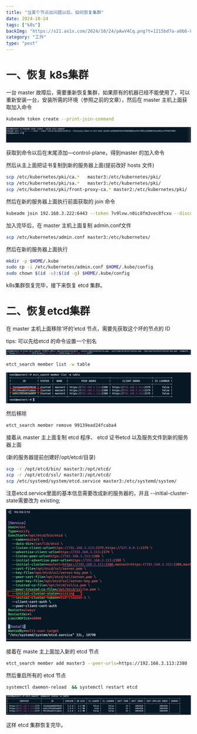 ```yaml
---
title: "当某个节点出问题以后，如何恢复集群"
date: 2024-10-24
tags: ["k8s"]
backImg: "https://s21.ax1x.com/2024/10/24/pAwV4Cq.png?t=1215bd7a-a0b6-804b-a89d-ff617931dd24"
category: "工作"
type: "post"
---
```

# 一、恢复 k8s集群

一台 master 故障后，需要重新恢复集群，如果原有的机器已经不能使用了，可以重新安装一台，安装所需的环境（参照之前的文章），然后在 master 主机上面获取加入命令

```bash
kubeadm token create --print-join-command
```

![PixPin_2024-10-24_18-10-22.png](images/PixPin_2024-10-24_18-10-22.png)

获取到命令以后在末尾添加—control-plane，得到master 的加入命令

然后从主上面把证书复制到新的服务器上面(提前改好 hosts 文件)

```bash
scp /etc/kubernetes/pki/ca.*   master3:/etc/kubernetes/pki/
scp /etc/kubernetes/pki/sa.*   master3:/etc/kubernetes/pki/
scp /etc/kubernetes/pki/front-proxy-ca.* master2:/etc/kubernetes/pki/
```

然后在新的服务器上面执行前面获取的 join 命令

```bash
kubeadm join 192.168.3.222:6443 --token 7v9lvw.n0ic8fm3vec8fcxu --discovery-token-ca-cert-hash sha256:ae506e85fb5e4f650d288b54a7d7c7895c4d1098b75e54a901ce7f55964f9094 —control-plane
```

加入完毕后，在 master 主机上面复制 admin.conf文件

```bash
scp /etc/kubernetes/admin.conf master3:/etc/kubernetes/
```

然后在新的服务器上面执行

```bash
mkdir -p $HOME/.kube
sudo cp -i /etc/kubernetes/admin.conf $HOME/.kube/config
sudo chown $(id -u):$(id -g) $HOME/.kube/config
```

k8s集群恢复完毕，接下来恢复 etcd 集群。

# 二、恢复etcd集群

在 master 主机上面移除’坏的‘etcd 节点，需要先获取这个坏的节点的 ID

tips: 可以先给etcd 的命令设置一个别名

![PixPin_2024-10-24_18-24-04.png](images/PixPin_2024-10-24_18-24-04.png)

```bash
etct_search member list -w table
```

![image.png](images/image.png)

然后移除

```bash
etct_search member remove 99139ead24fcaba4
```

接着从 master 主上面复制 etcd 程序、 etcd 证书etcd 以及服务文件到新的服务器上面

(新的服务器提前创建好/opt/etcd/目录)

```bash
scp -r /opt/etcd/bin/ master3:/opt/etcd/
scp -r /opt/etcd/ssl/ master3:/opt/etcd/
scp /etc/systemd/system/etcd.service master3:/etc/systemd/system/
```

注意etcd.service里面的基本信息需要改成新的服务器的，并且 --initial-cluster-state需要改为 existing;

![image.png](images/image%201.png)

接着在 maste 主上面加入新的 etcd 节点

```bash
etct_search member add master3 --peer-urls=https://192.168.3.113:2380
```

然后重启所有的 etcd 节点

```bash
systemctl daemon-reload  && systemctl restart etcd
```

![PixPin_2024-10-24_18-42-16.png](images/PixPin_2024-10-24_18-42-16.png)

这样 etcd 集群恢复完毕。
